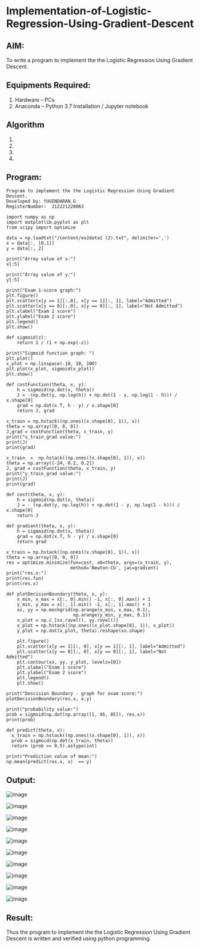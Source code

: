 # Implementation-of-Logistic-Regression-Using-Gradient-Descent

## AIM:
To write a program to implement the the Logistic Regression Using Gradient Descent.

## Equipments Required:
1. Hardware – PCs
2. Anaconda – Python 3.7 Installation / Jupyter notebook

## Algorithm
1. 
2. 
3. 
4. 

## Program:
```
Program to implement the the Logistic Regression Using Gradient Descent.
Developed by: YUGENDARAN.G
RegisterNumber:  212221220063

import numpy as np
import matplotlib.pyplot as plt
from scipy import optimize

data = np.loadtxt("/content/ex2data1 (2).txt", delimiter=',')
x = data[:, [0,1]]
y = data[:, 2]

print("Array value of x:")
x[:5]

print("Array value of y:")
y[:5]

print("Exam 1-score graph:")
plt.figure()
plt.scatter(x[y == 1][:,0], x[y == 1][:, 1], label="Admitted")
plt.scatter(x[y == 0][:,0], x[y == 0][:, 1], label="Not Admitted")
plt.xlabel("Exam 1 score")
plt.ylabel("Exam 2 score")
plt.legend()
plt.show()

def sigmoid(z):
    return 1 / (1 + np.exp(-z))
    
print("Sigmoid function graph: ")
plt.plot()
x_plot = np.linspace(-10, 10, 100)
plt.plot(x_plot, sigmoid(x_plot))
plt.show()

def costFunction(theta, x, y):
    h = sigmoid(np.dot(x, theta))
    J = -(np.dot(y, np.log(h)) + np.dot(1 - y, np.log(1 - h))) / x.shape[0]
    grad = np.dot(x.T, h - y) / x.shape[0]
    return J, grad 
    
x_train = np.hstack((np.ones((x.shape[0], 1)), x))
theta = np.array([0, 0, 0])
J,grad = costFunction(theta, x_train, y) 
print("x_train_grad value:")
print(J)
print(grad)

x_train  =  np.hstack((np.ones((x.shape[0], 1)), x)) 
theta = np.array([-24, 0.2, 0.2])
J, grad = costFunction(theta, x_train, y)
print("y_train_grad value:")
print(J)
print(grad)

def cost(theta, x, y):
    h = sigmoid(np.dot(x, theta))
    J = - (np.dot(y, np.log(h)) + np.dot(1 - y, np.log(1 - h))) / x.shape[0]
    return J
    
def gradient(theta, x, y):
    h = sigmoid(np.dot(x, theta))
    grad = np.dot(x.T, h - y) / x.shape[0]
    return grad
    
x_train = np.hstack((np.ones((x.shape[0], 1)), x))
theta = np.array([0, 0, 0])
res = optimize.minimize(fun=cost, x0=theta, args=(x_train, y),
                        method='Newton-CG', jac=gradient)
print("res.x:")
print(res.fun)
print(res.x)

def plotDecisionBoundary(theta, x, y):
    x_min, x_max = x[:, 0].min() -1, x[:, 0].max() + 1
    y_min, y_max = x[:, 1].min() -1, x[:, 1].max() + 1
    xx, yy = np.meshgrid(np.arange(x_min, x_max, 0.1),
                         np.arange(y_min, y_max, 0.1))
    x_plot = np.c_[xx.ravel(), yy.ravel()]
    x_plot = np.hstack((np.ones((x_plot.shape[0], 1)), x_plot))
    y_plot = np.dot(x_plot, theta).reshape(xx.shape)

    plt.figure()
    plt.scatter(x[y == 1][:, 0], x[y == 1][:, 1], label="Admitted")
    plt.scatter(x[y == 0][:, 0], x[y == 0][:, 1], label="Not  Admitted")
    plt.contour(xx, yy, y_plot, levels=[0])
    plt.xlabel("Exam 1 score")
    plt.ylabel("Exam 2 score")
    plt.legend()
    plt.show()

print("Descision Boundary - graph for exam score:")
plotDecisionBoundary(res.x, x,y)

print("probability value:")
prob = sigmoid(np.dot(np.array([1, 45, 85]), res.x))
print(prob)

def predict(theta, x):
  x_train = np.hstack((np.ones((x.shape[0], 1)), x))
  prob = sigmoid(np.dot(x_train, theta))
  return (prob >= 0.5).astype(int)
  
print("Prediction value of mean:")
np.mean(predict(res.x, x)  == y)

```

## Output:
![image](https://user-images.githubusercontent.com/128135616/233592268-982cf456-c9f1-4b41-9884-068699afcef0.png)

![image](https://user-images.githubusercontent.com/128135616/233593128-1aacd6e3-fbdb-4ce3-ad6e-7a7998e99ba0.png)

![image](https://user-images.githubusercontent.com/128135616/233594334-7367732a-195c-4a82-8f71-d715f6444381.png)

![image](https://user-images.githubusercontent.com/128135616/233594908-9e38f4fb-b5f6-4186-a707-db305ea9b7cd.png)

![image](https://user-images.githubusercontent.com/128135616/233595279-028133da-c7e0-4590-872c-66b99647af6a.png)

![image](https://user-images.githubusercontent.com/128135616/233595489-cded251d-6e60-42fb-a317-3fc57aee9e8c.png)

![image](https://user-images.githubusercontent.com/128135616/233596071-5d0e5464-0ea5-43f8-b64f-572f3499d5db.png)

![image](https://user-images.githubusercontent.com/128135616/233596346-5a174fce-f981-47ca-a5d8-44fca7c1a32b.png)

![image](https://user-images.githubusercontent.com/128135616/233596520-b5ce8969-5263-4b85-b6f7-92b61f1209db.png)

![image](https://user-images.githubusercontent.com/128135616/233596664-41e82d47-d99a-4818-994a-346a5b7d095d.png)











## Result:
Thus the program to implement the the Logistic Regression Using Gradient Descent is written and verified using python programming.

